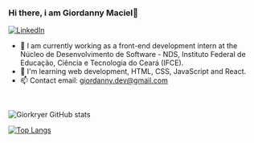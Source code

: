 ### Hi there, i am Giordanny Maciel👋

[![LinkedIn](https://img.shields.io/badge/LinkedIn-0077B5?style=for-the-badge&logo=linkedin&logoColor=white)](https://www.linkedin.com/in/giordanny-maciel/)

- 🔭 I am currently working as a front-end development intern at the Núcleo de Desenvolvimento de Software - NDS, Instituto Federal de Educação, Ciência e Tecnologia do Ceará (IFCE).
- 🌱 I'm learning web development, HTML, CSS, JavaScript and React.
- 📫 Contact email: giordanny.dev@gmail.com

<br>


![Giorkryer GitHub stats](https://github-readme-stats.vercel.app/api?username=Giorkryer&show_icons=true&theme=tokyonight)

[![Top Langs](https://github-readme-stats.vercel.app/api/top-langs/?username=Giorkryer&layout=compact)](https://github.com/anuraghazra/github-readme-stats)

